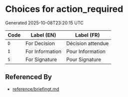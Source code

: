# Choices for action_required

Generated 2025-10-08T23:20:15 UTC

| Code | Label (EN) | Label (FR) |
|------|------------|------------|
| `D` | For Decision | Décision attendue |
| `I` | For Information | Pour Information |
| `S` | For Signature | Pour Signature |


## Referenced By

- [reference/briefingt.md](../reference/briefingt.md)
